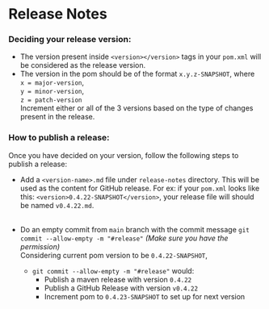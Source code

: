 # Release Notes

### Deciding your release version:
- The version present inside `<version></version>` tags in your `pom.xml` will be considered as the release version.<br>
- The version in the pom should be of the format `x.y.z-SNAPSHOT`, where <br> 
  `x = major-version`,<br>
  `y = minor-version`,<br>
  `z = patch-version`<br>
  Increment either or all of the 3 versions based on the type of changes present in the release.


### How to publish a release:
Once you have decided on your version, follow the following steps to publish a release:
- Add a `<version-name>.md` file under `release-notes` directory. This will be used as the content for GitHub release.
  For ex: if your `pom.xml` looks like this: `<version>0.4.22-SNAPSHOT</version>`, your release file will should be named `v0.4.22.md`.<br><br>

- Do an empty commit from `main` branch with the commit message `git commit --allow-empty -m "#release"`
  <i>(Make sure you have the permission)</i><br>
    Considering current pom version to be `0.4.22-SNAPSHOT`,
    - `git commit --allow-empty -m "#release"` would:
        - Publish a maven release with version `0.4.22`
        - Publish a GitHub Release with version `v0.4.22`
        - Increment pom to `0.4.23-SNAPSHOT` to set up for next version<br><br>
    